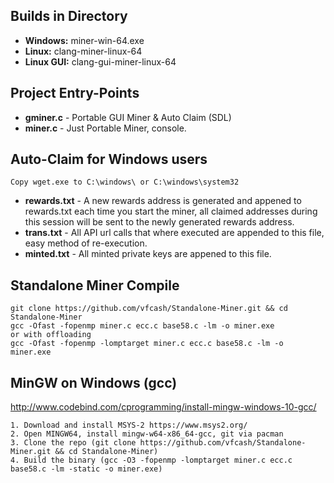 ## Builds in Directory
* **Windows:**    miner-win-64.exe
* **Linux:**      clang-miner-linux-64
* **Linux GUI:**  clang-gui-miner-linux-64

## Project Entry-Points
* **gminer.c** - Portable GUI Miner & Auto Claim (SDL)
* **miner.c**  - Just Portable Miner, console.

## Auto-Claim for Windows users
```Copy wget.exe to C:\windows\ or C:\windows\system32```
* **rewards.txt** - A new rewards address is generated and appened to rewards.txt each time you start the miner, all claimed addresses during this session will be sent to the newly generated rewards address.
* **trans.txt**   - All API url calls that where executed are appended to this file, easy method of re-execution.
* **minted.txt**  - All minted private keys are appened to this file.

## Standalone Miner Compile
```
git clone https://github.com/vfcash/Standalone-Miner.git && cd Standalone-Miner
gcc -Ofast -fopenmp miner.c ecc.c base58.c -lm -o miner.exe
or with offloading
gcc -Ofast -fopenmp -lomptarget miner.c ecc.c base58.c -lm -o miner.exe
```

## MinGW on Windows (gcc)

http://www.codebind.com/cprogramming/install-mingw-windows-10-gcc/

```
1. Download and install MSYS-2 https://www.msys2.org/
2. Open MINGW64, install mingw-w64-x86_64-gcc, git via pacman
3. Clone the repo (git clone https://github.com/vfcash/Standalone-Miner.git && cd Standalone-Miner)
4. Build the binary (gcc -O3 -fopenmp -lomptarget miner.c ecc.c base58.c -lm -static -o miner.exe)
```
